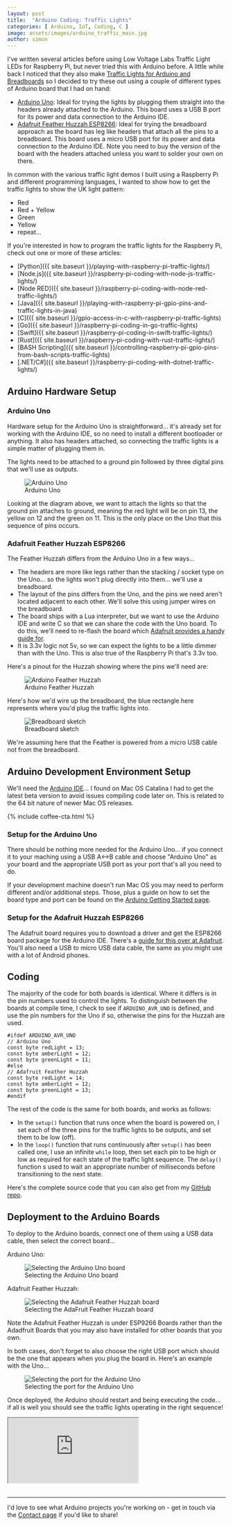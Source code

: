 ```yaml
---
layout: post
title:  "Arduino Coding: Traffic Lights"
categories: [ Arduino, IoT, Coding, C ]
image: assets/images/arduino_traffic_main.jpg
author: simon
---
```

I've written several articles before using Low Voltage Labs Traffic Light LEDs for Raspberry Pi, but never tried this with Arduino before.  A little while back I noticed that they also make [Traffic Lights for Arduino and Breadboards](https://www.amazon.com/dp/B07N7V3VWS) so I decided to try these out using a couple of different types of Arduino board that I had on hand:

* [Arduino Uno](https://www.arduino.cc/en/Guide/ArduinoUno): Ideal for trying the lights by plugging them straight into the headers already attached to the Arduino.  This board uses a USB B port for its power and data connection to the Arduino IDE.
* [Adafruit Feather Huzzah ESP8266](https://learn.adafruit.com/adafruit-feather-huzzah-esp8266/overview): Ideal for trying the breadboard approach as the board has leg like headers that attach all the pins to a breadboard.  This board uses a micro USB port for its power and data connection to the Arduino IDE.  Note you need to buy the version of the board with the headers attached unless you want to solder your own on there.

In common with the various traffic light demos I built using a Raspberry Pi and different programming languages, I wanted to show how to get the traffic lights to show the UK light pattern:

* Red
* Red + Yellow
* Green
* Yellow
* repeat...

If you're interested in how to program the traffic lights for the Raspberry Pi, check out one or more of these articles:

* [Python]({{ site.baseurl }}/playing-with-raspberry-pi-traffic-lights/)
* [Node.js]({{ site.baseurl }}/raspberry-pi-coding-with-node-js-traffic-lights/)
* [Node RED]({{ site.baseurl }}/raspberry-pi-coding-with-node-red-traffic-lights/)
* [Java]({{ site.baseurl }}/playing-with-raspberry-pi-gpio-pins-and-traffic-lights-in-java)
* [C]({{ site.baseurl }}/gpio-access-in-c-with-raspberry-pi-traffic-lights)
* [Go]({{ site.baseurl }}/raspberry-pi-coding-in-go-traffic-lights)
* [Swift]({{ site.baseurl }}/raspberry-pi-coding-in-swift-traffic-lights/)
* [Rust]({{ site.baseurl }}/raspberry-pi-coding-with-rust-traffic-lights/)
* [BASH Scripting]({{ site.baseurl }}/controlling-raspberry-pi-gpio-pins-from-bash-scripts-traffic-lights)
* [.NET/C#]({{ site.baseurl }}/raspberry-pi-coding-with-dotnet-traffic-lights/)

## Arduino Hardware Setup

### Arduino Uno

Hardware setup for the Arduino Uno is straightforward... it's already set for working with the Arduino IDE, so no need to install a different bootloader or anything.  It also has headers attached, so connecting the traffic lights is a simple matter of plugging them in.

The lights need to be attached to a ground pin followed by three digital pins that we'll use as outputs.

<figure class="figure">
  <img src="{{ site.baseurl }}/assets/images/arduino_traffic_arduino_uno.jpg" class="figure-img img-fluid" alt="Arduino Uno">
  <figcaption class="figure-caption text-center">Arduino Uno</figcaption>
</figure>

Looking at the diagram above, we want to attach the lights so that the ground pin attaches to ground, meaning the red light will be on pin 13, the yellow on 12 and the green on 11.  This is the only place on the Uno that this sequence of pins occurs.

### Adafruit Feather Huzzah ESP8266

The Feather Huzzah differs from the Arduino Uno in a few ways...

* The headers are more like legs rather than the stacking / socket type on the Uno... so the lights won't plug directly into them... we'll use a breadboard.
* The layout of the pins differs from the Uno, and the pins we need aren't located adjacent to each other.  We'll solve this using jumper wires on the breadboard.
* The board ships with a Lua interpreter, but we want to use the Arduino IDE and write C so that we can share the code with the Uno board.  To do this, we'll need to re-flash the board which [Adafruit provides a handy guide for](https://learn.adafruit.com/adafruit-feather-huzzah-esp8266/using-arduino-ide).
* It is 3.3v logic not 5v, so we can expect the lights to be a little dimmer than with the Uno.  This is also true of the Raspberry Pi that's 3.3v too.

Here's a pinout for the Huzzah showing where the pins we'll need are:

<figure class="figure">
  <img src="{{ site.baseurl }}/assets/images/arduino_traffic_adafruit_feather_huzzah.jpg" class="figure-img img-fluid" alt="Arduino Feather Huzzah">
  <figcaption class="figure-caption text-center">Arduino Feather Huzzah</figcaption>
</figure>

Here's how we'd wire up the breadboard, the blue rectangle here represents where you'd plug the traffic lights into.

<figure class="figure">
  <img src="{{ site.baseurl }}/assets/images/arduino_traffic_breadboard_sketch.png" class="figure-img img-fluid" alt="Breadboard sketch">
  <figcaption class="figure-caption text-center">Breadboard sketch</figcaption>
</figure>

We're assuming here that the Feather is powered from a micro USB cable not from the breadboard.

## Arduino Development Environment Setup

We'll need the [Arduino IDE](https://www.arduino.cc/en/Main/Software)... I found on Mac OS Catalina I had to get the latest beta version to avoid issues compiling code later on.  This is related to the 64 bit nature of newer Mac OS releases.

{% include coffee-cta.html %}

### Setup for the Arduino Uno

There should be nothing more needed for the Arduino Uno... if you connect it to your maching using a USB A<->B cable and choose "Arduino Uno" as your board and the appropriate USB port as your port that's all you need to do.

If your development machine doesn't run Mac OS you may need to perform different and/or additional steps.  Those, plus a guide on how to set the board type and port can be found on the [Arduino Getting Started page](https://www.arduino.cc/en/Guide/HomePage).

### Setup for the Adafruit Huzzah ESP8266

The Adafruit board requires you to download a driver and get the ESP8266 board package for the Arduino IDE.  There's a [guide for this over at Adafruit](https://learn.adafruit.com/adafruit-feather-huzzah-esp8266/using-arduino-ide).  You'll also need a USB to micro USB data cable, the same as you might use with a lot of Android phones.

## Coding

The majority of the code for both boards is identical.  Where it differs is in the pin numbers used to control the lights.  To distinguish between the boards at compile time, I check to see if `ARDUINO_AVR_UNO` is defined, and use the pin numbers for the Uno if so, otherwise the pins for the Huzzah are used.

```
#ifdef ARDUINO_AVR_UNO
// Arduino Uno
const byte redLight = 13;
const byte amberLight = 12;
const byte greenLight = 11;
#else
// Adafruit Feather Huzzah
const byte redLight = 14;
const byte amberLight = 12;
const byte greenLight = 13;
#endif
```

The rest of the code is the same for both boards, and works as follows:

* In the `setup()` function that runs once when the board is powered on, I set each of the three pins for the traffic lights to be outputs, and set them to be low (off).
* In the `loop()` function that runs continuously after `setup()` has been called one, I use an infinite `while` loop, then set each pin to be high or low as required for each state of the traffic light sequence.  The `delay()` function s used to wait an appropriate number of milliseconds before transitioning to the next state.

Here's the complete source code that you can also get from my [GitHub repo](https://github.com/simonprickett/arduino-traffic-lights).

<script src="https://gist.github.com/simonprickett/0e9e24e3b85ebcfd5032aa30b9effa9e.js"></script>

## Deployment to the Arduino Boards

To deploy to the Arduino boards, connect one of them using a USB data cable, then select the correct board...

Arduino Uno:

<figure class="figure">
  <img src="{{ site.baseurl }}/assets/images/arduino_traffic_select_board_uno.png" class="figure-img img-fluid" alt="Selecting the Arduino Uno board">
  <figcaption class="figure-caption text-center">Selecting the Arduino Uno board</figcaption>
</figure>

Adafruit Feather Huzzah:

<figure class="figure">
  <img src="{{ site.baseurl }}/assets/images/arduino_traffic_select_board_feather.png" class="figure-img img-fluid" alt="Selecting the Adafruit Feather Huzzah board">
  <figcaption class="figure-caption text-center">Selecting the AdaFruit Feather Huzzah board</figcaption>
</figure>

Note the Adafruit Feather Huzzah is under ESP9266 Boards rather than the Adadfruit Boards that you may also have installed for other boards that you own.

In both cases, don't forget to also choose the right USB port which should be the one that appears when you plug the board in.  Here's an example with the Uno...

<figure class="figure">
  <img src="{{ site.baseurl }}/assets/images/arduino_traffic_arduino_uno_port.png" class="figure-img img-fluid" alt="Selecting the port for the Arduino Uno">
  <figcaption class="figure-caption text-center">Selecting the port for the Arduino Uno</figcaption>
</figure>

Once deployed, the Arduino should restart and being executing the code... if all is well you should see the traffic lights operating in the right sequence!

<div class="embed-responsive embed-responsive-16by9">
  <iframe class="embed-responsive-item" src="https://www.youtube.com/embed/LWPLDHDKhTo" allowfullscreen></iframe>
</div><br/>

---

I'd love to see what Arduino projects you're working on - get in touch via the [Contact page](https://simonprickett.dev/contact/) if you'd like to share!